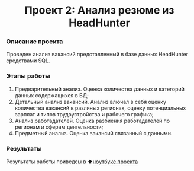 # <center> Проект 2: Анализ резюме из HeadHunter </center>

### Описание проекта
Проведен анализ вакансий представленный в базе данных HeadHunter средствами SQL.

### Этапы работы
1. Предварительный анализ. Оценка количества данных и категорий данных содержащихся в БД;
2. Детальный анализ вакансий. Анализ влючал в себя оценку количества вакансий в разлиных регионах, оценку потенциальных зарплат и типов трудоустройства и рабочего графика;
3. Анализ работадателей. Оценка разбиения работадателей по регионам и сферам деятельности;
4. Предметный анализ. Оценка вакансий связанный с данными.

### Результаты
Результаты работы приведеы в :arrow_up:[ноутбуке проекта](https://github.com/Nikita903416/SF_Project_2/blob/main/Project_2_%D0%9D%D0%BE%D1%83%D1%82%D0%B1%D1%83%D0%BA_%D1%88%D0%B0%D0%B1%D0%BB%D0%BE%D0%BD.ipynb)
